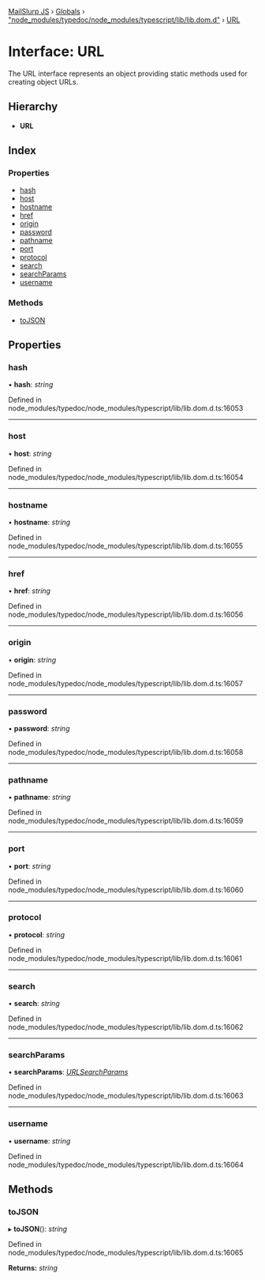 [MailSlurp JS](../README.md) › [Globals](../globals.md) › ["node_modules/typedoc/node_modules/typescript/lib/lib.dom.d"](../modules/_node_modules_typedoc_node_modules_typescript_lib_lib_dom_d_.md) › [URL](_node_modules_typedoc_node_modules_typescript_lib_lib_dom_d_.url.md)

# Interface: URL

The URL interface represents an object providing static methods used for creating object URLs.

## Hierarchy

* **URL**

## Index

### Properties

* [hash](_node_modules_typedoc_node_modules_typescript_lib_lib_dom_d_.url.md#hash)
* [host](_node_modules_typedoc_node_modules_typescript_lib_lib_dom_d_.url.md#host)
* [hostname](_node_modules_typedoc_node_modules_typescript_lib_lib_dom_d_.url.md#hostname)
* [href](_node_modules_typedoc_node_modules_typescript_lib_lib_dom_d_.url.md#href)
* [origin](_node_modules_typedoc_node_modules_typescript_lib_lib_dom_d_.url.md#origin)
* [password](_node_modules_typedoc_node_modules_typescript_lib_lib_dom_d_.url.md#password)
* [pathname](_node_modules_typedoc_node_modules_typescript_lib_lib_dom_d_.url.md#pathname)
* [port](_node_modules_typedoc_node_modules_typescript_lib_lib_dom_d_.url.md#port)
* [protocol](_node_modules_typedoc_node_modules_typescript_lib_lib_dom_d_.url.md#protocol)
* [search](_node_modules_typedoc_node_modules_typescript_lib_lib_dom_d_.url.md#search)
* [searchParams](_node_modules_typedoc_node_modules_typescript_lib_lib_dom_d_.url.md#searchparams)
* [username](_node_modules_typedoc_node_modules_typescript_lib_lib_dom_d_.url.md#username)

### Methods

* [toJSON](_node_modules_typedoc_node_modules_typescript_lib_lib_dom_d_.url.md#tojson)

## Properties

###  hash

• **hash**: *string*

Defined in node_modules/typedoc/node_modules/typescript/lib/lib.dom.d.ts:16053

___

###  host

• **host**: *string*

Defined in node_modules/typedoc/node_modules/typescript/lib/lib.dom.d.ts:16054

___

###  hostname

• **hostname**: *string*

Defined in node_modules/typedoc/node_modules/typescript/lib/lib.dom.d.ts:16055

___

###  href

• **href**: *string*

Defined in node_modules/typedoc/node_modules/typescript/lib/lib.dom.d.ts:16056

___

###  origin

• **origin**: *string*

Defined in node_modules/typedoc/node_modules/typescript/lib/lib.dom.d.ts:16057

___

###  password

• **password**: *string*

Defined in node_modules/typedoc/node_modules/typescript/lib/lib.dom.d.ts:16058

___

###  pathname

• **pathname**: *string*

Defined in node_modules/typedoc/node_modules/typescript/lib/lib.dom.d.ts:16059

___

###  port

• **port**: *string*

Defined in node_modules/typedoc/node_modules/typescript/lib/lib.dom.d.ts:16060

___

###  protocol

• **protocol**: *string*

Defined in node_modules/typedoc/node_modules/typescript/lib/lib.dom.d.ts:16061

___

###  search

• **search**: *string*

Defined in node_modules/typedoc/node_modules/typescript/lib/lib.dom.d.ts:16062

___

###  searchParams

• **searchParams**: *[URLSearchParams](_node_modules_typedoc_node_modules_typescript_lib_lib_dom_d_.urlsearchparams.md)*

Defined in node_modules/typedoc/node_modules/typescript/lib/lib.dom.d.ts:16063

___

###  username

• **username**: *string*

Defined in node_modules/typedoc/node_modules/typescript/lib/lib.dom.d.ts:16064

## Methods

###  toJSON

▸ **toJSON**(): *string*

Defined in node_modules/typedoc/node_modules/typescript/lib/lib.dom.d.ts:16065

**Returns:** *string*
